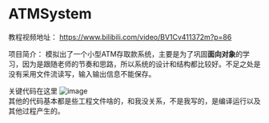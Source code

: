 
# ATMSystem  

教程视频地址： https://www.bilibili.com/video/BV1Cv411372m?p=86  

项目简介： 模拟出了一个小型ATM存取款系统，主要是为了巩固**面向对象**的学习，因为是跟随老师的节奏和思路，所以系统的设计和结构都比较好。不足之处是没有采用文件流读写，输入输出信息不能保存。  

关键代码在这里 ![image](https://user-images.githubusercontent.com/73565979/185797518-0798b3bc-32b7-4ab0-a758-4ee97c36bf8c.png)  
其他的代码基本都是些工程文件啥的，和我没关系，不是我写的，是编译运行以及其他过程产生的。
